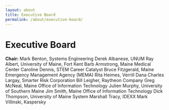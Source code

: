 ```yaml
---
layout: about
title: Executive Board
permalink: /about/executive-board/
---
```


<h1>Executive Board</h1>

<strong>Chair:</strong> Mark Benton, Systems Engineering
Derek Albanese, UNUM
Ray Albert, University of Maine, Fort Kent
Barb Armstrong, Maine Medical Center
Caroline Dennis, STEM Career Catalyst
Bruce Fitzgerald, Maine Emergency Management Agency (MEMA)
Rita Heimes, Verrill Dana 
Charles Largay, Smarter Risk Corporation
Bill Leigher, Raytheon Company
Greg McNeal, Maine Office of Information Technology 
Julien Murphy, University of Southern Maine
Jim Smith, Maine Office of Information Technology 
Dick Thompson, University of Maine System
Marshall Tracy, IDEXX
Mark Villinski, Kaspersky
